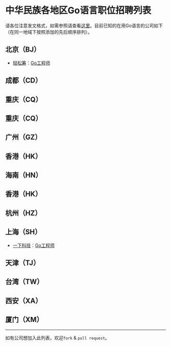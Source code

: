 # 中华民族各地区Go语言职位招聘列表


请各位注意发文格式，如需参照请查看[这里](https://github.com/GoHackers/jobs/blob/master/recruit_template.md)。目前已知的在用Go语言的公司如下（在同一地域下按照添加的先后顺序排列）。

## 北京（BJ）
- [轻松筹](https://www.qschou.com)：[Go工程师](https://github.com/GoHackers/jobs/issues/2)

## 成都（CD）

## 重庆（CQ）

## 重庆（CQ）

## 广州（GZ）

## 香港（HK）

## 海南（HN）

## 香港（HK）

## 杭州（HZ）

## 上海（SH）
- [一下科技](http://www.yixia.com/)：[Go工程师](https://github.com/GoHackers/jobs/issues/3)

## 天津（TJ）

## 台湾（TW）

## 西安（XA）

## 厦门（XM）

---------------

如有公司想加入此列表，欢迎`fork` & `pull request`。

